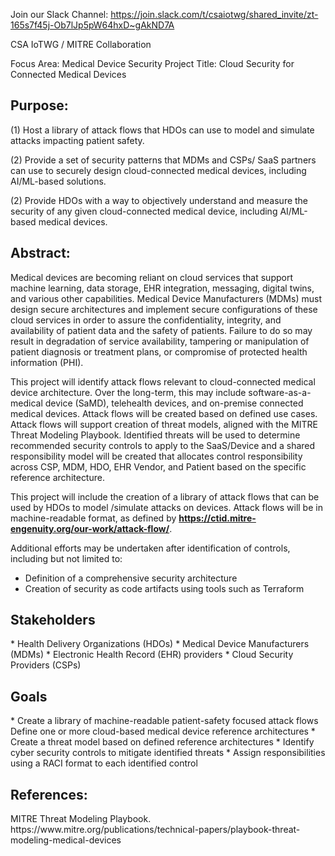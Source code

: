 Join our Slack Channel: https://join.slack.com/t/csaiotwg/shared_invite/zt-165s7f45j-Ob7lJp5pW64hxD~gAkND7A 

CSA IoTWG / MITRE Collaboration

Focus Area: 		Medical Device Security
Project Title: 		Cloud Security for Connected Medical Devices

<h2> Purpose:  </h2>

(1) Host a library of attack flows that HDOs can use to model and simulate attacks impacting patient safety. 

(2) Provide a set of security patterns that MDMs and CSPs/ SaaS partners can use to securely design cloud-connected medical devices, including AI/ML-based solutions.  

(2) Provide HDOs with a way to objectively understand and measure the security of any given cloud-connected medical device, including AI/ML-based medical devices. 

<h2> Abstract:  </h2>
Medical devices are becoming reliant on cloud services that support machine learning, data storage, EHR integration, messaging, digital twins, and various other capabilities. Medical Device Manufacturers (MDMs) must design secure architectures and implement secure configurations of these cloud services in order to assure the confidentiality, integrity, and availability of patient data and the safety of patients. Failure to do so may result in degradation of service availability, tampering or manipulation of patient diagnosis or treatment plans, or compromise of protected health information (PHI). 

This project will identify attack flows relevant to cloud-connected medical device architecture. Over the long-term, this may include software-as-a-medical device (SaMD), telehealth devices, and on-premise connected medical devices. Attack flows will be created based on defined use cases. Attack flows will support creation of threat models, aligned with the MITRE Threat Modeling Playbook. Identified threats will be used to determine recommended security controls to apply to the SaaS/Device and a shared responsibility model will be created that allocates control responsibility across CSP, MDM, HDO, EHR Vendor, and Patient based on the specific reference architecture. 

This project will include the creation of a library of attack flows that can be used by HDOs to model /simulate attacks on devices. Attack flows will be in machine-readable format, as defined by **https://ctid.mitre-engenuity.org/our-work/attack-flow/**. 

Additional efforts may be undertaken after identification of controls, including but not limited to:

* Definition of a comprehensive security architecture
* Creation of security as code artifacts using tools such as Terraform


<h2> Stakeholders </h2>
* Health Delivery Organizations (HDOs)
* Medical Device Manufacturers (MDMs)
* Electronic Health Record (EHR) providers
* Cloud Security Providers (CSPs)

<h2> Goals </h2>
* Create a library of machine-readable patient-safety focused attack flows 
  Define one or more cloud-based medical device reference architectures 
* Create a threat model based on defined reference architectures
* Identify cyber security controls to mitigate identified threats
* Assign responsibilities using a RACI format to each identified control 


<h2> References:  </h2>
MITRE Threat Modeling Playbook. https://www.mitre.org/publications/technical-papers/playbook-threat-modeling-medical-devices




